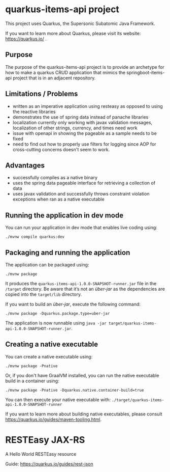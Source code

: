 # quarkus-items-api project

This project uses Quarkus, the Supersonic Subatomic Java Framework.

If you want to learn more about Quarkus, please visit its website: https://quarkus.io/ .

## Purpose

The purpose of the quarkus-items-api project is to provide an archetype for how to make a quarkus CRUD application that mimics the springboot-items-api project that is in an adjacent repository.

## Limitations / Problems

- written as an imperative application using resteasy as opposed to using the reactive libraries
- demonstrates the use of spring data instead of panache libraries
- localization currently only working with javax validation messages, localization of other strings, currency, and times need work
- issue with openapi in showing the pageable as a sample needs to be fixed
- need to find out how to properly use filters for logging since AOP for cross-cutting concerns doesn't seem to work.

## Advantages
- successfully compiles as a native binary
- uses the spring data pageable interface for retrieving a collection of data
- uses javax validation and successfully throws constraint violation exceptions when ran as a native executable

## Running the application in dev mode

You can run your application in dev mode that enables live coding using:
```shell script
./mvnw compile quarkus:dev
```

## Packaging and running the application

The application can be packaged using:
```shell script
./mvnw package
```
It produces the `quarkus-items-api-1.0.0-SNAPSHOT-runner.jar` file in the `/target` directory.
Be aware that it’s not an _über-jar_ as the dependencies are copied into the `target/lib` directory.

If you want to build an _über-jar_, execute the following command:
```shell script
./mvnw package -Dquarkus.package.type=uber-jar
```

The application is now runnable using `java -jar target/quarkus-items-api-1.0.0-SNAPSHOT-runner.jar`.

## Creating a native executable

You can create a native executable using: 
```shell script
./mvnw package -Pnative
```

Or, if you don't have GraalVM installed, you can run the native executable build in a container using: 
```shell script
./mvnw package -Pnative -Dquarkus.native.container-build=true
```

You can then execute your native executable with: `./target/quarkus-items-api-1.0.0-SNAPSHOT-runner`

If you want to learn more about building native executables, please consult https://quarkus.io/guides/maven-tooling.html.

# RESTEasy JAX-RS

<p>A Hello World RESTEasy resource</p>

Guide: https://quarkus.io/guides/rest-json
